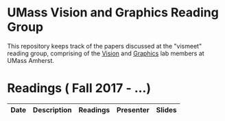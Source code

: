 # UMass Vision and Graphics Reading Group  

This repository keeps track of the papers discussed at the "vismeet" reading group, comprising of the [Vision](http://vis-www.cs.umass.edu/) and [Graphics](http://graphics.cs.umass.edu/) lab members at UMass Amherst.


# Readings ( Fall 2017 - ...)

| **Date** | **Description** | **Readings** | **Presenter** | **Slides** |
| :---:    | :---:           | :---:        | :---:         | :---:      |

